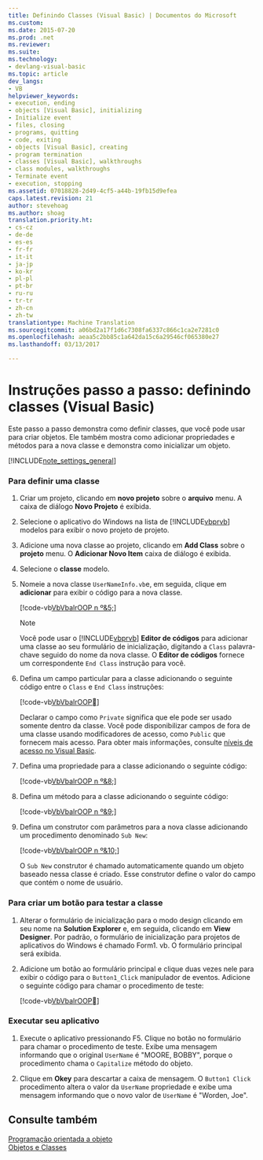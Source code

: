```yaml
---
title: Definindo Classes (Visual Basic) | Documentos do Microsoft
ms.custom: 
ms.date: 2015-07-20
ms.prod: .net
ms.reviewer: 
ms.suite: 
ms.technology:
- devlang-visual-basic
ms.topic: article
dev_langs:
- VB
helpviewer_keywords:
- execution, ending
- objects [Visual Basic], initializing
- Initialize event
- files, closing
- programs, quitting
- code, exiting
- objects [Visual Basic], creating
- program termination
- classes [Visual Basic], walkthroughs
- class modules, walkthroughs
- Terminate event
- execution, stopping
ms.assetid: 07018828-2d49-4cf5-a44b-19fb15d9efea
caps.latest.revision: 21
author: stevehoag
ms.author: shoag
translation.priority.ht:
- cs-cz
- de-de
- es-es
- fr-fr
- it-it
- ja-jp
- ko-kr
- pl-pl
- pt-br
- ru-ru
- tr-tr
- zh-cn
- zh-tw
translationtype: Machine Translation
ms.sourcegitcommit: a06bd2a17f1d6c7308fa6337c866c1ca2e7281c0
ms.openlocfilehash: aeaa5c2bb85c1a642da15c6a29546cf065380e27
ms.lasthandoff: 03/13/2017

---
```

# <a name="walkthrough-defining-classes-visual-basic"></a>Instruções passo a passo: definindo classes (Visual Basic)
Este passo a passo demonstra como definir classes, que você pode usar para criar objetos. Ele também mostra como adicionar propriedades e métodos para a nova classe e demonstra como inicializar um objeto.  
  
[!INCLUDE[note_settings_general](../../../../csharp/language-reference/compiler-messages/includes/note_settings_general_md.md)]  
  
### <a name="to-define-a-class"></a>Para definir uma classe  
  
1.  Criar um projeto, clicando em **novo projeto** sobre o **arquivo** menu. A caixa de diálogo **Novo Projeto** é exibida.  
  
2.  Selecione o aplicativo do Windows na lista de [!INCLUDE[vbprvb](../../../../csharp/programming-guide/concepts/linq/includes/vbprvb_md.md)] modelos para exibir o novo projeto de projeto.  
  
3.  Adicione uma nova classe ao projeto, clicando em **Add Class** sobre o **projeto** menu. O **Adicionar Novo Item** caixa de diálogo é exibida.  
  
4.  Selecione o **classe** modelo.  
  
5.  Nomeie a nova classe `UserNameInfo.vb`e, em seguida, clique em **adicionar** para exibir o código para a nova classe.  
  
     [!code-vb[VbVbalrOOP n º&5;](../../../../visual-basic/misc/codesnippet/VisualBasic/walkthrough-defining-classes_1.vb)]  
  
    > [!NOTE]
    >  Você pode usar o [!INCLUDE[vbprvb](../../../../csharp/programming-guide/concepts/linq/includes/vbprvb_md.md)] **Editor de códigos** para adicionar uma classe ao seu formulário de inicialização, digitando a `Class` palavra-chave seguido do nome da nova classe. O **Editor de códigos** fornece um correspondente `End Class` instrução para você.  
  
6.  Defina um campo particular para a classe adicionando o seguinte código entre o `Class` e `End Class` instruções:  
  
     [!code-vb[VbVbalrOOP&#7;](../../../../visual-basic/misc/codesnippet/VisualBasic/walkthrough-defining-classes_2.vb)]  
  
     Declarar o campo como `Private` significa que ele pode ser usado somente dentro da classe. Você pode disponibilizar campos de fora de uma classe usando modificadores de acesso, como `Public` que fornecem mais acesso. Para obter mais informações, consulte [níveis de acesso no Visual Basic](../../../../visual-basic/programming-guide/language-features/declared-elements/access-levels.md).  
  
7.  Defina uma propriedade para a classe adicionando o seguinte código:  
  
     [!code-vb[VbVbalrOOP n º&8;](../../../../visual-basic/misc/codesnippet/VisualBasic/walkthrough-defining-classes_3.vb)]  
  
8.  Defina um método para a classe adicionando o seguinte código:  
  
     [!code-vb[VbVbalrOOP n º&9;](../../../../visual-basic/misc/codesnippet/VisualBasic/walkthrough-defining-classes_4.vb)]  
  
9. Defina um construtor com parâmetros para a nova classe adicionando um procedimento denominado `Sub New`:  
  
     [!code-vb[VbVbalrOOP n º&10;](../../../../visual-basic/misc/codesnippet/VisualBasic/walkthrough-defining-classes_5.vb)]  
  
     O `Sub New` construtor é chamado automaticamente quando um objeto baseado nessa classe é criado. Esse construtor define o valor do campo que contém o nome de usuário.  
  
### <a name="to-create-a-button-to-test-the-class"></a>Para criar um botão para testar a classe  
  
1.  Alterar o formulário de inicialização para o modo design clicando em seu nome na **Solution Explorer** e, em seguida, clicando em **View Designer**. Por padrão, o formulário de inicialização para projetos de aplicativos do Windows é chamado Form1. vb. O formulário principal será exibida.  
  
2.  Adicione um botão ao formulário principal e clique duas vezes nele para exibir o código para o `Button1_Click` manipulador de eventos. Adicione o seguinte código para chamar o procedimento de teste:  
  
     [!code-vb[VbVbalrOOP&#12;](../../../../visual-basic/misc/codesnippet/VisualBasic/walkthrough-defining-classes_6.vb)]  
  
### <a name="to-run-your-application"></a>Executar seu aplicativo  
  
1.  Execute o aplicativo pressionando F5. Clique no botão no formulário para chamar o procedimento de teste. Exibe uma mensagem informando que o original `UserName` é "MOORE, BOBBY", porque o procedimento chama o `Capitalize` método do objeto.  
  
2.  Clique em **Okey** para descartar a caixa de mensagem. O `Button1 Click` procedimento altera o valor da `UserName` propriedade e exibe uma mensagem informando que o novo valor de `UserName` é "Worden, Joe".  
  
## <a name="see-also"></a>Consulte também  
 [Programação orientada a objeto](http://msdn.microsoft.com/library/1cf6e655-3f30-45f1-9a5d-4a88ca24a1c2)   
 [Objetos e Classes](../../../../visual-basic/programming-guide/language-features/objects-and-classes/index.md)

